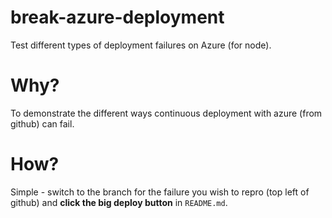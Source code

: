 break-azure-deployment
=======================

Test different types of deployment failures on Azure (for node).

# Why?

To demonstrate the different ways continuous deployment with azure (from github) can fail.

# How?

Simple - switch to the branch for the failure you wish to repro (top left of github)
and __click the big deploy button__ in `README.md`.